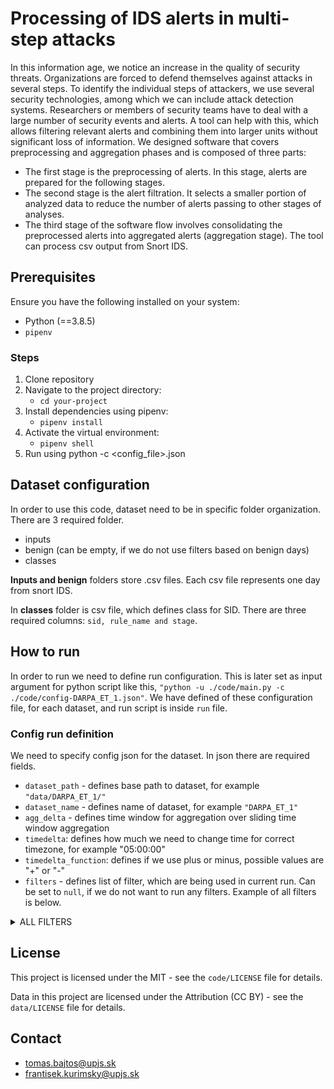 # Processing of IDS alerts in multi-step attacks

In this information age, we notice an increase in the quality of security threats. Organizations are forced to defend
themselves against attacks in several steps. To identify the individual steps of attackers, we use several security
technologies, among which we can include attack detection systems. Researchers or members of security teams have to deal
with a large number of security events and alerts. A tool can help with this, which allows filtering relevant alerts and
combining them into larger units without significant loss of information. We designed software that covers preprocessing and aggregation phases and is composed of three parts:
- The first stage is the preprocessing of alerts. In this stage, alerts are prepared for the following stages.
- The second stage is the alert filtration. It selects a smaller portion of analyzed data to reduce the number of alerts passing to other stages of analyses.
- The third stage of the software flow involves consolidating the preprocessed alerts into aggregated alerts (aggregation stage).
The tool can process csv output from Snort IDS.

## Prerequisites

Ensure you have the following installed on your system:

- Python (==3.8.5)
- `pipenv`

### Steps
1. Clone repository
2. Navigate to the project directory:
   - `cd your-project`
3. Install dependencies using pipenv:
   - `pipenv install`
4. Activate the virtual environment:
   - `pipenv shell`
5. Run using python -c <config_file>.json


## Dataset configuration

In order to use this code, dataset need to be in specific folder organization. There are 3 required folder.

- inputs
- benign (can be empty, if we do not use filters based on benign days)
- classes

**Inputs and benign** folders store .csv files. Each csv file represents one day from snort IDS.

In **classes** folder is csv file, which defines class for SID. There are three required
columns: `sid, rule_name and stage`.

## How to run

In order to run we need to define run configuration. This is later set as input argument for python script like
this, `"python -u ./code/main.py -c ./code/config-DARPA_ET_1.json"`. We have defined  of these configuration file, for
each dataset, and run script is inside `run` file.

### Config run definition

We need to specify config json for the dataset. In json there are required fields.

- `dataset_path` - defines base path to dataset, for example `"data/DARPA_ET_1/"`
- `dataset_name` - defines name of dataset, for example `"DARPA_ET_1"`
- `agg_delta` - defines time window for aggregation over sliding time window aggregation
- `timedelta`: defines how much we need to change time for correct timezone, for example "05:00:00"
- `timedelta_function`: defines if we use plus or minus, possible values are "+" or "-"
- `filters` - defines list of filter, which are being used in current run. Can be set to `null`, if we do not want to
  run any filters. Example of all filters is below.

<details>
<summary>ALL FILTERS</summary>

  ```
    {
      "type": "all_days",
      "perc_diff": 0.2,
      "count": 2
    }
  ``` 

  ```
    {
      "type": "count_hours",
      "sub_mean": false,
      "perc_diff": 0.5,
      "count": 10,
      "addr": "from_addr"
    }
  ```

  ```
    {
      "type": "count_hours",
      "sub_mean": true,
      "mean_from": "benign_days",
      "perc_diff": 0.5,
      "count": 10,
      "addr": "from_addr"
    }
  ```

  ```
    {
      "type": "count_hours",
      "sub_mean": true,
      "mean_from": "all_days",
      "perc_diff": 0.5,
      "count": 10,
      "addr": "from_addr"
    }
  ```

  ```
    {
      "type": "count_hours",
      "sub_mean": false,
      "perc_diff": 0.5,
      "count": 10,
      "addr": "to_addr"
    }
  ```

  ```
    {
      "type": "count_hours",
      "sub_mean": true,
      "mean_from": "all_days",
      "perc_diff": 0.5,
      "count": 10,
      "addr": "to_addr"
    }
  ```

  ```
    {
      "type": "count_hours",
      "sub_mean": true,
      "mean_from": "benign_days",
      "perc_diff": 0.5,
      "count": 10,
      "addr": "to_addr"
    }
  ```

</details>

## License

This project is licensed under the MIT - see the `code/LICENSE` file for details.

Data in this project are licensed under the Attribution (CC BY) - see the `data/LICENSE` file for details.

## Contact

- tomas.bajtos@upjs.sk
- frantisek.kurimsky@upjs.sk
